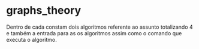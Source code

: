 # graphs_theory

Dentro de cada constam dois algoritmos referente ao assunto totalizando 4 
e também a entrada para as os algoritmos assim como o comando que executa 
o algoritmo.